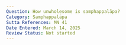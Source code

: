 ```yaml
---
Question: How unwholesome is samphappalāpa?
Category: Samphappalāpa
Sutta References: MN 41
Date Entered: March 14, 2025
Review Status: Not started
---
```


